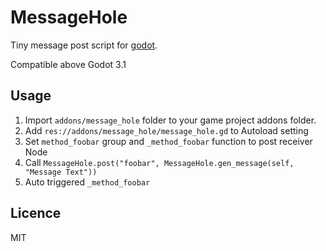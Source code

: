 MessageHole
=============

Tiny message post script for [godot](https://github.com/godotengine/godot).

Compatible above Godot 3.1

## Usage

1. Import `addons/message_hole` folder to your game project addons folder.
2. Add `res://addons/message_hole/message_hole.gd` to Autoload setting
3. Set `method_foobar` group and `_method_foobar` function to post receiver Node
4. Call `MessageHole.post("foobar", MessageHole.gen_message(self, "Message Text"))`
5. Auto triggered `_method_foobar`

## Licence

MIT
